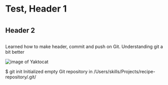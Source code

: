# <h1> Test, Header 1 <h1>
## <h2> Header 2 <h2>

Learned how to make header, commit and push on Git. Understanding git a bit better

![image of Yaktocat](https://github.com/user-attachments/assets/986bec7c-2dc5-49f3-ad7d-a9ac640e4448)

$ git init
Initialized empty Git repository in /Users/skills/Projects/recipe-repository/.git/
